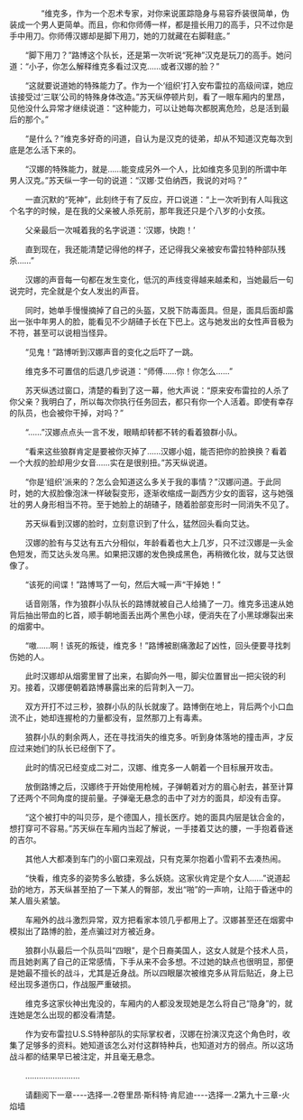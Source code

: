 <div class="read-content j_readContent" id="">
                <p>　　　　“维克多，作为一个忍术专家，对你来说匿踪隐身与易容乔装很简单，伪装成一个男人更简单。而且，你和你师傅一样，都是擅长用刀的高手，只不过你是手中用刀。你师傅汉娜却是脚下用刀，她的刀就藏在右脚鞋底。”<p>　　“脚下用刀？”路博这个队长，还是第一次听说“死神”汉克是玩刀的高手。她问道：“小子，你怎么解释维克多看过汉克……或者汉娜的脸？”<p>　　“这就要说道她的特殊能力了。作为一个‘组织’打入安布雷拉的高级间谍，她应该接受过‘三联’公司的特殊身体改造。”苏天纵停顿片刻，看了一眼车厢内的里昂，见他没什么异常才继续说道：“这种能力，可以让她每次都脱离危险，总是活到最后的那个。”<p>　　“是什么？”维克多好奇的问道，自认为是汉克的徒弟，却从不知道汉克每次到底是怎么活下来的。<p>　　“汉娜的特殊能力，就是……能变成另外一个人，比如维克多见到的所谓中年男人汉克。”苏天纵一字一句的说道：“汉娜·艾伯纳西，我说的对吗？”<p>　　一直沉默的“死神”，此刻终于有了反应，开口说道：“上一次听到有人叫我这个名字的时候，是在我的父亲被人杀死前，那年我还只是个八岁的小女孩。<p>　　父亲最后一次喊着我的名字说道：‘汉娜，快跑！’<p>　　直到现在，我还能清楚记得他的样子，还记得我父亲被安布雷拉特种部队残杀……”<p>　　汉娜的声音每一句都在发生变化，低沉的声线变得越来越柔和，当她最后一句说完时，完全就是个女人发出的声音。<p>　　同时，她单手慢慢摘掉了自己的头盔，又脱下防毒面具。但是，面具后面却露出一张中年男人的脸，能看见不少胡碴子长在下巴上。这与她发出的女性声音极为不符，甚至可以说相当怪异。<p>　　“见鬼！”路博听到汉娜声音的变化之后吓了一跳。<p>　　维克多不可置信的后退几步说道：“师傅……你！你怎么……”<p>　　苏天纵透过窗口，清楚的看到了这一幕，他大声说：“原来安布雷拉的人杀了你父亲？我明白了，所以每次你执行任务回去，都只有你一个人活着。即使有幸存的队员，也会被你干掉，对吗？”<p>　　“……”汉娜点点头一言不发，眼睛却转都不转的看着狼群小队。<p>　　“看来这些狼群肯定是要被你灭掉了……汉娜小姐，能否把你的脸换换？看着一个大叔的脸却用少女音……实在是很别扭。”苏天纵说道。<p>　　“你是‘组织’派来的？怎么会知道这么多关于我的事情？”汉娜问道。于此同时，她的大叔脸像泡沫一样破裂变形，逐渐收缩成一副西方少女的面容，这与她强壮的男人身形相当不符。至于她脸上的胡碴子，随着脸部变形时一同消失不见了。<p>　　苏天纵看到汉娜的脸时，立刻意识到了什么，猛然回头看向艾达。<p>　　汉娜的脸有与艾达有五六分相似，年龄看着也大上几岁，只不过汉娜是一头金色短发，而艾达头发乌黑。如果把汉娜的发色换成黑色，再稍微化妆，就与艾达很像了。<p>　　“该死的间谍！”路博骂了一句，然后大喊一声“干掉她！”<p>　　话音刚落，作为狼群小队队长的路博就被自己人给捅了一刀。维克多迅速从她背后抽出带血的匕首，顺手朝地面丢出两个黑色小球，便消失在了小黑球爆裂出来的烟雾中。<p>　　“嗷……啊！该死的叛徒，维克多！”路博被剧痛激起了凶性，回头便要寻找刺伤她的人。<p>　　此时汉娜却从烟雾里冒了出来，右脚向外一甩，脚尖位置冒出一把尖锐的利刃。接着，汉娜便朝着路博暴露出来的后背刺入一刀。<p>　　双方开打不过三秒，狼群小队的队长就废了。路博倒在地上，背后两个小口血流不止，她却连握枪的力量都没有，显然那刀上有毒素。<p>　　狼群小队的剩余两人，还在寻找消失的维克多。听到身体落地的撞击声，才反应过来她们的队长已经倒下了。<p>　　此时的情况已经变成二对二，汉娜、维克多一人朝着一个目标展开攻击。<p>　　放倒路博之后，汉娜终于开始使用枪械，子弹朝着对方的眉心射去，甚至计算了还两个不同角度的提前量。子弹毫无悬念的击中了对方的面具，却没有击穿。<p>　　“这个被打中的叫贝莎，是个德国人，擅长医疗。她的面具内层是钛合金的，想打穿可不容易。”苏天纵在车厢内当起了解说，一手搂着艾达的腰，一手抱着昏迷的吉尔。<p>　　其他人大都凑到车门的小窗口来观战，只有克莱尔抱着小雪莉不去凑热闹。<p>　　“快看，维克多的姿势多么敏捷，多么妖娆。这家伙肯定是个女人……”说道起劲的地方，苏天纵甚至拍了一下某人的臀部，发出“啪”的一声响，让陷于昏迷中的某人眉头紧皱。<p>　　车厢外的战斗激烈异常，双方把看家本领几乎都用上了。汉娜甚至还在烟雾中模拟出了路博的脸，差点骗过对方被近身。<p>　　狼群小队最后一个队员叫“四眼”，是个日裔美国人，这女人就是个技术人员，而且她剥离了自己的正常感情，下手从来不会多想。不过她的缺点也很明显，那便是她最不擅长的战斗，尤其是近身战。所以四眼屡次被维克多从背后贴近，身上已经出现多道伤口，作战服严重破损。<p>　　维克多这家伙神出鬼没的，车厢内的人都没发现她是怎么将自己“隐身”的，就连她是怎么出现的都没看清楚。<p>　　作为安布雷拉U.S.S特种部队的实际掌权者，汉娜在扮演汉克这个角色时，收集了足够多的资料。她知道该怎么对付这群特种兵，也知道对方的弱点。所以这场战斗都的结果早已被注定，并且毫无悬念。<p>　　……………………<p>　　请翻阅下一章----选择一.2卷里昂·斯科特·肯尼迪----选择一.2第九十三章-火焰墙<p> 
            </div>